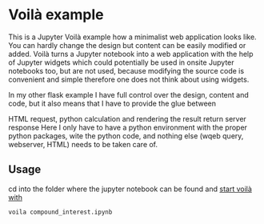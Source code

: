 # Voilà example

This is a Jupyter Voilà example how a minimalist web application looks like. You can hardly change the design but content can be easily modified or added. Voilà turns a Jupyter notebook into a web application with the help of Jupyter widgets which could potentially be used in onsite Jupyter notebooks too, but are not used, because modifying the source code is convenient and simple therefore one does not think about using widgets.

In my other flask example I have full control over the design, content and code, but it also means that I have to provide the glue between

HTML request,
python calculation and
rendering the result
return server response
Here I only have to have a python environment with the proper python packages, wite the python code, and nothing else (wqeb query, webserver, HTML) needs to be taken care of.

## Usage

cd into the folder where the jupyter notebook can be found and [start voilà with](https://voila.readthedocs.io/en/stable/using.html#as-a-standalone-application)

```
voila compound_interest.ipynb
```
